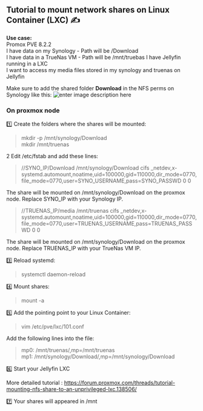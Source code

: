 ## Tutorial to mount network shares on Linux Container (LXC) ✍️

**Use case:**  
Promox PVE 8.2.2  
I have data on my Synology - Path will be /Download  
I have data in a TrueNas VM - Path will be /mnt/truebas
I have Jellyfin running in a LXC  
I want to access my media files stored in my synology and truenas on Jellyfin 

Make sure to add the shared folder **Download** in the NFS perms on Synology like this:
![enter image description here](https://i.imgur.com/aldEjlc.png)

### On proxmox node  

:one: Create the folders where the shares will be mounted:  
> mkdir -p /mnt/synology/Download  
> mkdir /mnt/truenas

2️ Edit /etc/fstab and add these lines:

>//SYNO_IP/Download /mnt/synology/Download cifs _netdev,x-systemd.automount,noatime,uid=100000,gid=110000,dir_mode=0770,file_mode=0770,user=SYNO_USERNAME,pass=SYNO_PASSWD 0 0

The share will be mounted on /mnt/synology/Download on the proxmox node. Replace SYNO_IP with your Synology IP.  

>//TRUENAS_IP/media /mnt/truenas cifs _netdev,x-systemd.automount,noatime,uid=100000,gid=110000,dir_mode=0770,file_mode=0770,user=TRUENAS_USERNAME,pass=TRUENAS_PASSWD 0 0

The share will be mounted on /mnt/synology/Download on the proxmox node. Replace TRUENAS_IP with your TrueNas VM IP.

:three: Reload systemd:  
>systemctl daemon-reload  

:four: Mount shares: 
>mount -a

:five: Add the pointing point to your Linux Container:  
> vim /etc/pve/lxc/101.conf

Add the following lines into the file:  

>mp0: /mnt/truenas/,mp=/mnt/truenas  
>mp1: /mnt/synology/Download/,mp=/mnt/synology/Download

:six: Start your Jellyfin LXC

More detailed tutorial : https://forum.proxmox.com/threads/tutorial-mounting-nfs-share-to-an-unprivileged-lxc.138506/

:seven: Your shares will appeared in /mnt



